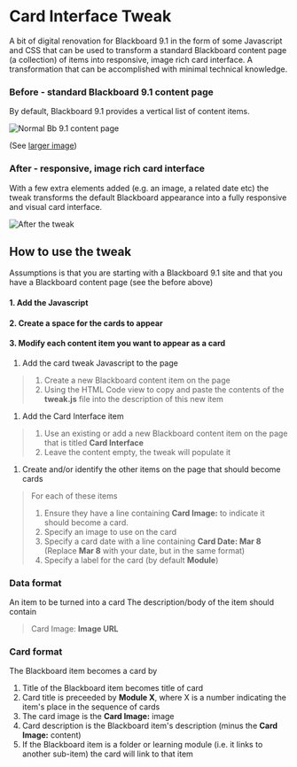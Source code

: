 # Card Interface Tweak

A bit of digital renovation for Blackboard 9.1 in the form of some Javascript and CSS that can be used to transform a standard Blackboard content page (a collection) of items into responsive, image rich card interface. A transformation that can be accomplished with minimal technical knowledge.

### Before - standard Blackboard 9.1 content page

By default, Blackboard 9.1 provides a vertical list of content items.

![Normal Bb 9.1 content page](https://farm5.staticflickr.com/4822/46279789112_f6fde6f4f6.jpg)

(See [larger image](https://www.flickr.com/photos/david_jones/46279789112/))

### After - responsive, image rich card interface

With a few extra elements added (e.g. an image, a related date etc) the tweak transforms the default Blackboard appearance into a fully responsive and visual card interface.

![After the tweak](https://farm5.staticflickr.com/4844/46280738772_4f7a9ee623.jpg)


## How to use the tweak

Assumptions is that you are starting with a Blackboard 9.1 site and that you have a Blackboard content page (see the before above)

#### 1. Add the Javascript

#### 2. Create a space for the cards to appear

#### 3. Modify each content item you want to appear as a card

1. Add the card tweak Javascript to the page
> 1. Create a new Blackboard content item on the page
> 1. Using the HTML Code view to copy and paste the contents of the **tweak.js** file into the description of this new item 
1. Add the Card Interface item
> 1. Use an existing or add a new Blackboard content item on the page that is titled **Card Interface**
> 1. Leave the content empty, the tweak will populate it
1. Create and/or identify the other items on the page that should become cards
> For each of these items
> 1. Ensure they have a line containing **Card Image:** to indicate it should become a card.
> 1. Specify an image to use on the card
> 1. Specify a card date with a line containing **Card Date: Mar 8** (Replace __Mar 8__ with your date, but in the same format)
> 1. Specify a label for the card (by default __Module__)


### Data format
 
An item to be turned into a card The description/body of the item should contain
> Card Image: __Image URL__

### Card format

The Blackboard item becomes a card by

1. Title of the Blackboard item becomes title of card
1. Card title is preceeded by **Module X**, where X is a number indicating the item's place in the sequence of cards
1. The card image is the __Card Image:__ image
1. Card description is the Blackboard item's description (minus the __Card Image:__ content)
1. If the Blackboard item is a folder or learning module (i.e. it links to another sub-item) the card will link to that item


